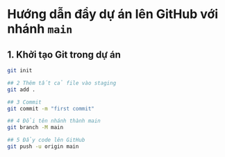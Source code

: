 # Hướng dẫn đẩy dự án lên GitHub với nhánh `main`

## 1. Khởi tạo Git trong dự án
```bash
git init

## 2 Thêm tất cả file vào staging
git add .

## 3 Commit
git commit -m "first commit"

## 4 Đổi tên nhánh thành main
git branch -M main

## 5 Đẩy code lên GitHub
git push -u origin main
